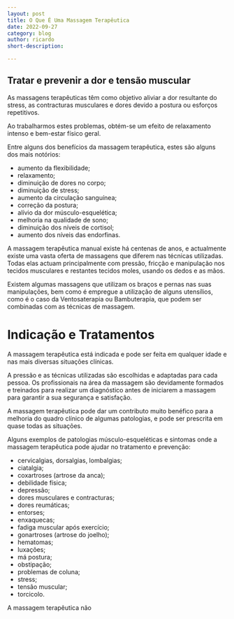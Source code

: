 ```yaml
---
layout: post
title: O Que É Uma Massagem Terapêutica
date: 2022-09-27
category: blog
author: ricardo
short-description: 

---
```

## Tratar e prevenir a dor e tensão muscular

As massagens terapêuticas têm como objetivo aliviar a dor resultante do stress, as contracturas musculares e dores devido a postura ou esforços repetitivos.

Ao trabalharmos estes problemas, obtém-se um efeito de relaxamento intenso e bem-estar físico geral.

Entre alguns dos benefícios da massagem terapêutica, estes são alguns dos mais notórios:

* aumento da flexibilidade;
* relaxamento;
* diminuição de dores no corpo;
* diminuição de stress;
* aumento da circulação sanguínea;
* correção da postura;
* alívio da dor músculo-esquelética;
* melhoria na qualidade de sono;
* diminuição dos níveis de cortisol;
* aumento dos níveis das endorfinas.

A massagem terapêutica manual existe há centenas de anos, e actualmente existe uma vasta oferta de massagens que diferem nas técnicas utilizadas. Todas elas actuam principalmente com pressão, fricção e manipulação nos tecidos musculares e restantes tecidos moles, usando os dedos e as mãos.

Existem algumas massagens que utilizam os braços e pernas nas suas manipulações, bem como é empregue a utilização de alguns utensílios, como é o caso da Ventosaterapia ou Bambuterapia, que podem ser combinadas com as técnicas de massagem.

# Indicação e Tratamentos

A massagem terapêutica está indicada e pode ser feita em qualquer idade e nas mais diversas situações clínicas.

A pressão e as técnicas utilizadas são escolhidas e adaptadas para cada pessoa. Os profissionais na área da massagem são devidamente formados e treinados para realizar um diagnóstico antes de iniciarem a massagem para garantir a sua segurança e satisfação.

A massagem terapêutica pode dar um contributo muito benéfico para a melhoria do quadro clínico de algumas patologias, e pode ser prescrita em quase todas as situações.

Alguns exemplos de patologias músculo-esqueléticas e sintomas onde a massagem terapêutica pode ajudar no tratamento e prevenção:

* cervicalgias, dorsalgias, lombalgias;
* ciatalgia;
* coxartroses (artrose da anca);
* debilidade física;
* depressão;
* dores musculares e contracturas;
* dores reumáticas;
* entorses;
* enxaquecas;
* fadiga muscular após exercício;
* gonartroses (artrose do joelho);
* hematomas;
* luxações;
* má postura;
* obstipação;
* problemas de coluna;
* stress;
* tensão muscular;
* torcicolo.

A massagem terapêutica não 